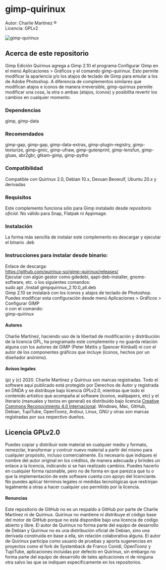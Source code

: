 # gimp-quirinux 
Autor: Charlie Martínez ® </br>
Licencia: GPLv2

![gimp-quirinux](https://charliemartinez.com.ar/wp-content/uploads/2023/11/gimp-quirinux_charlie-martinez.jpg)

## Acerca de este repositorio
Gimp Edición Quirinux agrega a Gimp 2.10 el programa Configurar Gimp en el menú Aplicaciones > Gráficos y el comando gimp-quirinux. 
Esto permite modificar la apariencia y/o los atajos de teclado de Gimp para emular a los de Adobe Photoshop. 
A diferencia de complementos similares que modifican atajos e íconos de manera irreversible, gimp-quirinux permite modificar una cosa, la otra o ambas (atajos, íconos) y posibilita revertir los cambios en cualquier momento. 
### Dependencias
gimp, gimp-data
### Recomendados
gimp-gap, gimp-gap, gimp-data-extras, gimp-plugin-registry, gimp-texturize, gimp-gmic, gimp-ufraw, gimp-gutenprint, gimp-lensfun, gimp-gluas, abr2gbr, gtkam-gimp, gimp-pytho
### Compatibilidad
Compatible con Quirinux 2.0, Debian 10.x, Devuan Beowulf, Ubuntu  20.x y derivadas
### Requisitos
Este complemento funciona sólo para Gimp instalado desde *repositorio oficial*. No válido para Snap, Flatpak ni Appimage.
### Instalación
La forma más sencilla de instalar este complemento es descargar y ejecutar el binario .deb
### Instrucciones para instalar desde binario:
Enlace de descarga: </br>
https://github.com/quirinux-so/gimp-quirinux/releases/</br>
Ejecutar con algún gestor como gdedebi, qapt-deb-installer, gnome-software, etc. o los siguientes comandos:</br>
sudo apt ./install gimpquirinux_2.10.0_all.deb</br>
Gimp 2.10 se instalará con los íconos y atajos de teclado de Photoshop.
Puedes modificar esta configuración desde menú Aplicaciones > Gráficos > Configurar GIMP</br>
ó con el comando:</br>
gimp-quirinux
#### Autores
Charlie Martínez, haciendo uso de la libertad de modificación y distribución de la licencia GPL, ha programado este complemento y no guarda relación alguna con los autores de GIMP (Peter Mattis y Spencer Kimball) ni con el autor de los componentes gráficos que incluye (íconos, hechos por un diseñador anónimo). 
#### Avisos legales
(p) y (c) 2020. Charlie Martínez y Quirinux son marcas registradas. Todo el software aquí publicado está protegido por Derechos de Autor y registrada en DNDA y se distribuye bajo licencia GPLv2.0, mientras que todo el contenido artistico que acompaña al software (íconos, wallpapers, etc) y el literario (manuales y textos en general) es distribuido bajo licencia <a href="https://creativecommons.org/licenses/by/4.0/deed.es">Creative Commons Reconocimiento 4.0 Internacional</a>. Windows, Mac, GitHub, Debian, TupiTube, OpenToonz, Ardour, Linux, GNU  y otras son marcas registradas por sus respectivo dueños.
## Licencia GPLv2.0
Puedes copiar y distribuir este material en cualquier medio y formato, remezclar, transformar y contruir nuevo material a partir del mismo para cualquier propósito, incluso comercialmente. Es necesario que indiques el nombre del autor original en los créditos, de manera adecuada y brindes un enlace a la licencia, indicando si se han realizado cambios. Puedes hacerlo en cualquier forma razonable, pero no de forma en que parezca que tu o que la implementación de este software cuenta con apoyo del licenciante. No puedes aplicar términos legales ni medidas tecnológicas que restrinjan legalmente a otras a hacer cualquier uso permitido por la licencia. 
#### Renuncias
Este repositorio de GitHub no es un respaldo a GitHub por parte de Charlie Martínez ni de Quirinux. Quirinux no mantiene ni distribuye el código base del motor de GitHub porque no está disponible bajo una licencia de código abierto y libre.
El autor de Quirinux no forma parte del equipo de desarrollo de Debian y Quirinux no es una distribución oficial de Debian, sino una derivada construida en base a ella, sin relación colaborativa alguna. 
El autor de Quirinux participa como usuario de pruebas y aporta sugerencias en proyectos como el fork de Systemback de Franco Conidi, OpenToonz y TupiTube, aplicaciones incluidas por defecto en Quirinux, sin embargo no forma parte del equipo de desarrollo de tales aplicaciones ni de ninguna otra salvo las que se indiquen específicamente en los repositorios.


